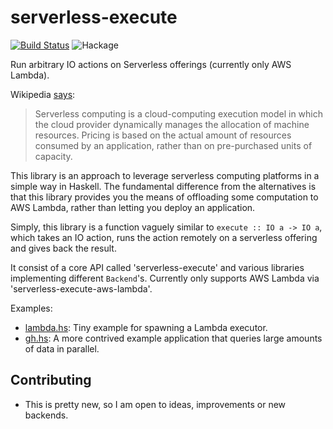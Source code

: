 # serverless-execute

[![Build Status](https://travis-ci.org/utdemir/serverless-batch.svg?branch=master)](https://travis-ci.org/utdemir/serverless-batch) ![Hackage](https://img.shields.io/hackage/v/serverless-execute.svg)

Run arbitrary IO actions on Serverless offerings (currently only AWS Lambda).

Wikipedia [says](https://en.wikipedia.org/wiki/Serverless_computing):

> Serverless computing is a cloud-computing execution model in which the cloud provider dynamically manages the allocation of machine resources. Pricing is based on the actual amount of resources consumed by an application, rather than on pre-purchased units of capacity.

This library is an approach to leverage serverless computing platforms in a simple way in Haskell. The fundamental difference from the alternatives is that this library provides you the means of offloading some computation to AWS Lambda, rather than letting you deploy an application.

Simply, this library is a function vaguely similar to `execute :: IO a -> IO a`, which takes an IO action, runs the action remotely on a serverless offering and gives back the result.

It consist of a core API called 'serverless-execute' and various libraries implementing different `Backend`'s. Currently only supports AWS Lambda via 'serverless-execute-aws-lambda'.

Examples:

* [lambda.hs](https://github.com/utdemir/serverless-batch/blob/master/examples/lambda.hs): Tiny example for spawning a Lambda executor.
* [gh.hs](https://github.com/utdemir/serverless-batch/blob/master/examples/gh.hs): A more contrived example application that queries large amounts of data in parallel.

## Contributing

* This is pretty new, so I am open to ideas, improvements or new backends.
